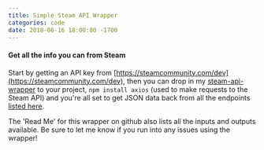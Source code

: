 ```yaml
---
title: Simple Steam API Wrapper
categories: code
date: 2018-06-16 18:00:00 -1700
---
```


#### Get all the info you can from Steam

Start by getting an API key from [https://steamcommunity.com/dev](https://steamcommunity.com/dev), then you can drop in my [steam-api-wrapper](
https://github.com/PlayerVMachine/Simple-Steam-API-Wrapper) to your project, `npm install axios` \(used to make requests to the Steam API\) and you're all set to get JSON data back from all the endpoints [listed here](https://developer.valvesoftware.com/wiki/Steam_Web_API#GetNewsForApp_.28v0001.29).

The 'Read Me' for this wrapper on github also lists all the inputs and outputs available. Be sure to let me know if you run into any issues using the wrapper!